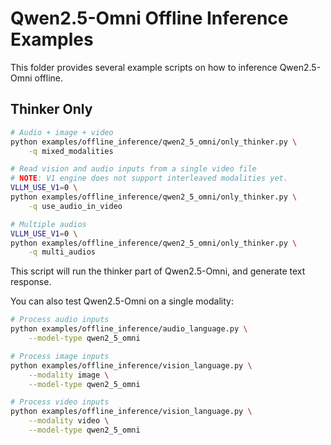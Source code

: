 # Qwen2.5-Omni Offline Inference Examples

This folder provides several example scripts on how to inference Qwen2.5-Omni offline.

## Thinker Only

```bash
# Audio + image + video
python examples/offline_inference/qwen2_5_omni/only_thinker.py \
    -q mixed_modalities

# Read vision and audio inputs from a single video file
# NOTE: V1 engine does not support interleaved modalities yet.
VLLM_USE_V1=0 \
python examples/offline_inference/qwen2_5_omni/only_thinker.py \
    -q use_audio_in_video

# Multiple audios
VLLM_USE_V1=0 \
python examples/offline_inference/qwen2_5_omni/only_thinker.py \
    -q multi_audios
```

This script will run the thinker part of Qwen2.5-Omni, and generate text response.

You can also test Qwen2.5-Omni on a single modality:

```bash
# Process audio inputs
python examples/offline_inference/audio_language.py \
    --model-type qwen2_5_omni

# Process image inputs
python examples/offline_inference/vision_language.py \
    --modality image \
    --model-type qwen2_5_omni

# Process video inputs
python examples/offline_inference/vision_language.py \
    --modality video \
    --model-type qwen2_5_omni
```
